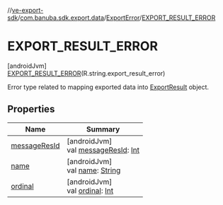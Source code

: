 //[ve-export-sdk](../../../../index.md)/[com.banuba.sdk.export.data](../../index.md)/[ExportError](../index.md)/[EXPORT_RESULT_ERROR](index.md)

# EXPORT_RESULT_ERROR

[androidJvm]\
[EXPORT_RESULT_ERROR](index.md)(R.string.export_result_error)

Error type related to mapping exported data into [ExportResult](../../-export-result/index.md) object.

## Properties

| Name | Summary |
|---|---|
| [messageResId](../message-res-id.md) | [androidJvm]<br>val [messageResId](../message-res-id.md): [Int](https://kotlinlang.org/api/latest/jvm/stdlib/kotlin/-int/index.html) |
| [name](../../-export-stop-reason/-c-a-n-c-e-l/index.md#-372974862%2FProperties%2F545878494) | [androidJvm]<br>val [name](../../-export-stop-reason/-c-a-n-c-e-l/index.md#-372974862%2FProperties%2F545878494): [String](https://kotlinlang.org/api/latest/jvm/stdlib/kotlin/-string/index.html) |
| [ordinal](../../-export-stop-reason/-c-a-n-c-e-l/index.md#-739389684%2FProperties%2F545878494) | [androidJvm]<br>val [ordinal](../../-export-stop-reason/-c-a-n-c-e-l/index.md#-739389684%2FProperties%2F545878494): [Int](https://kotlinlang.org/api/latest/jvm/stdlib/kotlin/-int/index.html) |
